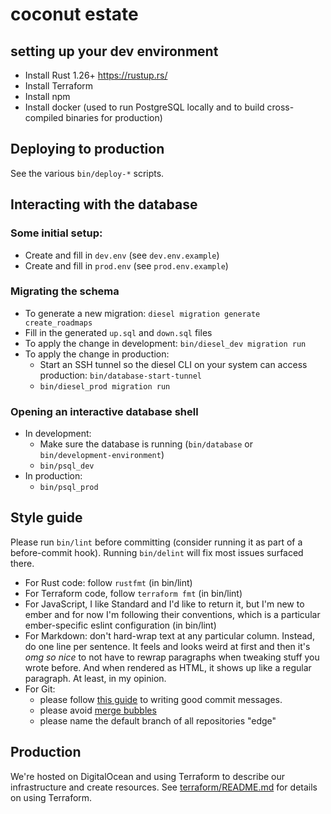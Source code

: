 # coconut estate

## setting up your dev environment

* Install Rust 1.26+ <https://rustup.rs/>
* Install Terraform
* Install npm
* Install docker (used to run PostgreSQL locally and to build cross-compiled binaries for production)

## Deploying to production

See the various `bin/deploy-*` scripts.

## Interacting with the database

### Some initial setup:

* Create and fill in `dev.env` (see `dev.env.example`)
* Create and fill in `prod.env` (see `prod.env.example`)

### Migrating the schema

* To generate a new migration: `diesel migration generate create_roadmaps`
* Fill in the generated `up.sql` and `down.sql` files
* To apply the change in development: `bin/diesel_dev migration run`
* To apply the change in production:
  * Start an SSH tunnel so the diesel CLI on your system can access production: `bin/database-start-tunnel`
  * `bin/diesel_prod migration run`

### Opening an interactive database shell

* In development:
  * Make sure the database is running (`bin/database` or `bin/development-environment`)
  * `bin/psql_dev`
* In production:
  * `bin/psql_prod`

## Style guide

Please run `bin/lint` before committing (consider running it as part of a before-commit hook).
Running `bin/delint` will fix most issues surfaced there.

- For Rust code: follow `rustfmt` (in bin/lint)
- For Terraform code, follow `terraform fmt` (in bin/lint)
- For JavaScript, I like Standard and I'd like to return it, but I'm new to ember and for now I'm following their conventions, which is a particular ember-specific eslint configuration (in bin/lint)
- For Markdown: don't hard-wrap text at any particular column.
  Instead, do one line per sentence.
  It feels and looks weird at first and then it's _omg so nice_ to not have to rewrap paragraphs when tweaking stuff you wrote before.
  And when rendered as HTML, it shows up like a regular paragraph.
  At least, in my opinion.
- For Git:
  - please follow [this guide][git-commit-messages] to writing good commit messages.
  - please avoid [merge bubbles]
  - please name the default branch of all repositories "edge"

[git-commit-messages]: https://tbaggery.com/2008/04/19/a-note-about-git-commit-messages.html
[merge bubbles]: https://stackoverflow.com/a/26239382

## Production

We're hosted on DigitalOcean and using Terraform to describe our infrastructure and create resources.
See [terraform/README.md](terraform/README.md) for details on using Terraform.
